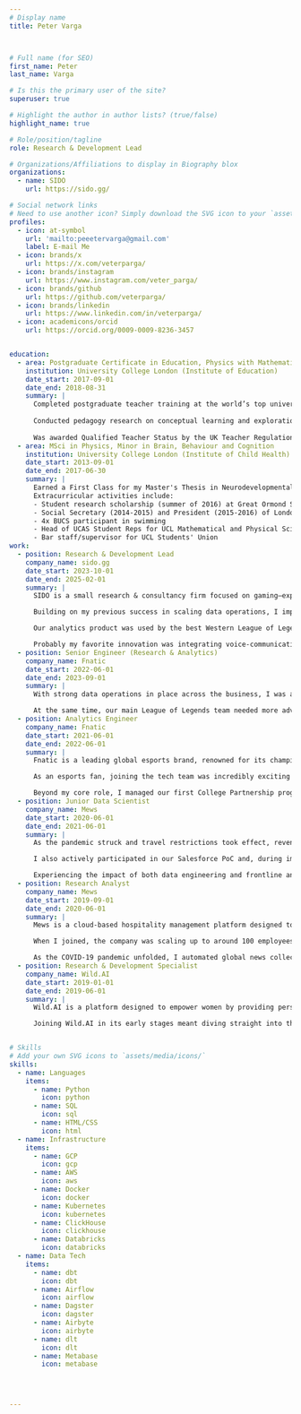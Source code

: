 ```yaml
---
# Display name
title: Peter Varga



# Full name (for SEO)
first_name: Peter
last_name: Varga

# Is this the primary user of the site?
superuser: true

# Highlight the author in author lists? (true/false)
highlight_name: true

# Role/position/tagline
role: Research & Development Lead

# Organizations/Affiliations to display in Biography blox
organizations:
  - name: SIDO
    url: https://sido.gg/

# Social network links
# Need to use another icon? Simply download the SVG icon to your `assets/media/icons/` folder.
profiles:
  - icon: at-symbol
    url: 'mailto:peeetervarga@gmail.com'
    label: E-mail Me
  - icon: brands/x
    url: https://x.com/veterparga/
  - icon: brands/instagram
    url: https://www.instagram.com/veter_parga/
  - icon: brands/github
    url: https://github.com/veterparga/
  - icon: brands/linkedin
    url: https://www.linkedin.com/in/veterparga/
  - icon: academicons/orcid
    url: https://orcid.org/0009-0009-8236-3457


education:
  - area: Postgraduate Certificate in Education, Physics with Mathematics 
    institution: University College London (Institute of Education)
    date_start: 2017-09-01
    date_end: 2018-08-31
    summary: |
      Completed postgraduate teacher training at the world’s top university for education studies, including two semesters of in-school teaching. 
      
      Conducted pedagogy research on conceptual learning and exploration in physics through energy models. 
      
      Was awarded Qualified Teacher Status by the UK Teacher Regulation Agency. 
  - area: MSci in Physics, Minor in Brain, Behaviour and Cognition
    institution: University College London (Institute of Child Health)
    date_start: 2013-09-01
    date_end: 2017-06-30
    summary: |
      Earned a First Class for my Master's Thesis in Neurodevelopmental Imaging, researching X-chromosome linked neural tract morphology differences in young adults with autism using diffusion-weighted MRI. I believe having the opportunity to be exposed to cutting-edge neuroimaging research planted a seed of curiosity in me to really understand how the brain develops, functions, and how it is reflected in our individual & collective behaviour.
      Extracurricular activities include:
      - Student research scholarship (summer of 2016) at Great Ormond Street Hospital for Children
      - Social Secretary (2014-2015) and President (2015-2016) of London University Swimming Team
      - 4x BUCS participant in swimming
      - Head of UCAS Student Reps for UCL Mathematical and Physical Sciences
      - Bar staff/supervisor for UCL Students' Union
work:
  - position: Research & Development Lead
    company_name: sido.gg
    date_start: 2023-10-01
    date_end: 2025-02-01
    summary: |
      SIDO is a small research & consultancy firm focused on gaming—exploring how people learn and play while delivering insights through analytics products and consulting. As an R&D Lead, I managed and bridged the research and product teams, serving as the primary point of contact for both academic and strategic partnerships.

      Building on my previous success in scaling data operations, I implemented a performant data backend to enable large-scale in-game data analysis and efficient data science experimentation. By accelerating compute-heavy workflows, we optimized research operations to serve both our internal product and contribute actively to the gaming and academic communities.

      Our analytics product was used by the best Western League of Legends teams - based on World Championship placements. Having experience with the high-pressure competitive environments these teams operate in, I prioritized close collaboration with users and worked with engineering to deliver customer-driven features while ensuring maximum uptime and reliability. 

      Probably my favorite innovation was integrating voice-communication analytics into our product. Having spent years in esports, I saw it firsthand how critical team dynamics and strategic collaboration are to competitive success. Yet, no one had quantitatively or qualitatively analyzed this before through communication. First in the industry, our product had signal analytics displayed together with in-game data, showing customers patterns between in-game events and communication, and anecdotally, assisting with information exchange & decision making during games. After sharing these experiences with some fellow academics, I was connected with Routledge to propose a book on Voice Communication Analytics in Esports & Competitive Gaming.
  - position: Senior Engineer (Research & Analytics) 
    company_name: Fnatic
    date_start: 2022-06-01
    date_end: 2023-09-01
    summary: |
      With strong data operations in place across the business, I was able to take on greater ownership of both analytics and research initiatives. One of my key projects was a six-month collaboration with our League of Legends academy team, where I partnered with Spectre Biotech to integrate portable, wireless, dry-electrode EEG devices for brain activity monitoring. The pilot study focused on weekly biomarker assessments to track player well-being, with intervention and neurofeedback training protocols triggered by deviations from baseline. We expanded the study using smartwatches to cross-check sleep biomarkers. That season, the team went on to win the Superliga trophy with a record-breaking score.

      At the same time, our main League of Legends team needed more advanced analytics software, which I managed alongside a front-end designer. We prioritized scouting capabilities and a self-serve analytics model that had already proven highly effective in the business. Notably, as we rolled out the tool and trained users, the team rebounded from two consecutive last-place finishes to securing silver in the summer split, qualifying for the World Championship, with our newest scout setting a new KDA record in the league.
  - position: Analytics Engineer
    company_name: Fnatic
    date_start: 2021-06-01
    date_end: 2022-06-01
    summary: |
      Fnatic is a leading global esports brand, renowned for its championship-winning teams, developing gaming peripherals & apparel business, and partnering with industry-leading brands.

      As an esports fan, joining the tech team was incredibly exciting - I had the chance to directly impact a competitive team’s success with my software! Alongside the Data Lead, I implemented a high-performance modern data stack, breaking down data silos and unlocking deeper, more accurate business intelligence. This included self-serve BI, a machine learning-powered forecasting and inventory management tool, and second-by-second in-game analytics for our League of Legends team.

      Beyond my core role, I managed our first College Partnership program, collaborating with three leading UK colleges to provide lectures, networking events, industry experience, and tournaments for the next generation of esports and gaming students.
  - position: Junior Data Scientist
    company_name: Mews
    date_start: 2020-06-01
    date_end: 2021-06-01
    summary: |
      As the pandemic struck and travel restrictions took effect, revenue from guest transactions dropped sharply. To enhance customer care and uncover upselling opportunities, I built data pipelines to analyze user interactions across our app and integrated systems. This provided a comprehensive view of feature usage, pain points, and learning management system engagement, while also improving dashboards and refining churn prediction models.

      I also actively participated in our Salesforce PoC and, during implementation, developed automations to integrate market data, user metrics, and model outputs into the Salesforce ecosystem, enhancing efficiency for sales and account management teams.

      Experiencing the impact of both data engineering and frontline analytics made me realize that while data science and experimentation are exciting, I’m more excited about building end-to-end solutions that solve immediate problems.
  - position: Research Analyst
    company_name: Mews
    date_start: 2019-09-01
    date_end: 2020-06-01
    summary: |
      Mews is a cloud-based hospitality management platform designed to streamline hotel operations and enhance guest experiences. 

      When I joined, the company was scaling up to around 100 employees and still defining its place in the market. To support KPI development and GTM strategy, I built scrapers and API integrations with major hospitality platforms, creating a comprehensive, unified database of hotels, hostels, and apartments worldwide. This dataset became a key resource for discussions on market segmentation, lead generation, and long-term growth projections.

      As the COVID-19 pandemic unfolded, I automated global news collection and focused on churn analytics, developing a predictive model to identify customers at risk of leaving due to travel restrictions.
  - position: Research & Development Specialist
    company_name: Wild.AI
    date_start: 2019-01-01
    date_end: 2019-06-01
    summary: |
      Wild.AI is a platform designed to empower women by providing personalized health and fitness insights tailored to their unique physiological stages.

      Joining Wild.AI in its early stages meant diving straight into the deep end of tech product development. I was responsible for integrating existing scientific research - through literature reviews and expert interviews - into both our branding and representation. Additionally, I worked with our engineers on shaping our machine learning models & front-end to help female athletes better understand their bodies throughout the menstrual cycle.


# Skills
# Add your own SVG icons to `assets/media/icons/`
skills:
  - name: Languages
    items:
      - name: Python
        icon: python
      - name: SQL
        icon: sql
      - name: HTML/CSS
        icon: html
  - name: Infrastructure
    items:
      - name: GCP
        icon: gcp
      - name: AWS
        icon: aws
      - name: Docker
        icon: docker
      - name: Kubernetes
        icon: kubernetes
      - name: ClickHouse
        icon: clickhouse
      - name: Databricks
        icon: databricks
  - name: Data Tech
    items:
      - name: dbt
        icon: dbt
      - name: Airflow
        icon: airflow
      - name: Dagster
        icon: dagster
      - name: Airbyte
        icon: airbyte
      - name: dlt
        icon: dlt
      - name: Metabase 
        icon: metabase
      



---
```


